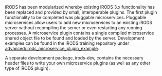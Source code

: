 iRODS has been modularized whereby existing iRODS 3.x functionality has been replaced and provided by small, interoperable plugins.  The first plugin functionality to be completed was pluggable microservices.  Pluggable microservices allow users to add new microservices to an existing iRODS server without recompiling the server or even restarting any running processes.  A microservice plugin contains a single compiled microservice shared object file to be found and loaded by the server.  Development examples can be found in the iRODS training repository under [advanced/irods_microservice_plugin_example](https://github.com/irods/irods_training/tree/master/advanced/irods_microservice_plugin_example).

A separate development package, irods-dev, contains the necessary header files to write your own microservice plugins (as well as any other type of iRODS plugin).
